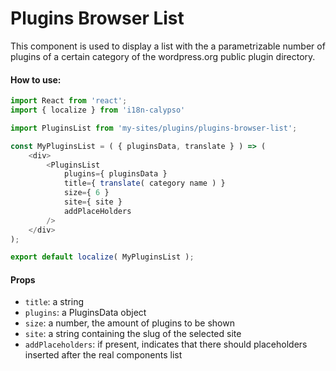 Plugins Browser List
====================

This component is used to display a list with the a parametrizable number of plugins of a certain category of the wordpress.org public plugin directory.

#### How to use:

```js
import React from 'react';
import { localize } from 'i18n-calypso'

import PluginsList from 'my-sites/plugins/plugins-browser-list';

const MyPluginsList = ( { pluginsData, translate } ) => (
	<div>
		<PluginsList
			plugins={ pluginsData }
			title={ translate( category name ) }
			size={ 6 }
			site={ site }
			addPlaceHolders
		/>
	</div>
);

export default localize( MyPluginsList );
```

#### Props

* `title`: a string
* `plugins`: a PluginsData object
* `size`: a number, the amount of plugins to be shown
* `site`: a string containing the slug of the selected site
* `addPlaceholders`: if present, indicates that there should placeholders inserted after the real components list
